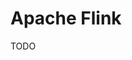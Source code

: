# Apache Flink

<!--
https://app.pluralsight.com/library/courses/conceptualizing-processing-model-apache-flink/table-of-contents
https://app.pluralsight.com/library/courses/exploring-apache-flink-api-processing-streaming-data/table-of-contents
https://app.pluralsight.com/library/courses/processing-streaming-data-apache-flink/table-of-contents

https://github.com/ververica/sql-training
https://github.com/spafka/flink-spark-internal/blob/f1c409d4dc6c808c563262d577f109a363928685/sql/sql-training/docker-compose.yml
https://www.jowanza.com/blog/beginning-apache-flink
-->

TODO
